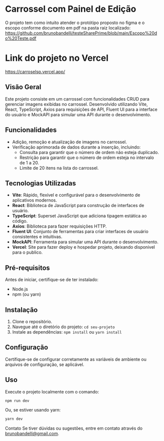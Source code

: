 # Carrossel com Painel de Edição

O projeto tem como intuito atender o protótipo proposto no figma e o escopo conforme documento em pdf na pasta raiz localizado: https://github.com/brunobandelli/testeSharePrime/blob/main/Escopo%20do%20Teste.pdf

# Link do projeto no Vercel
https://carroselsp.vercel.app/

## Visão Geral

Este projeto consiste em um carrossel com funcionalidades CRUD para gerenciar imagens exibidas no carrossel. Desenvolvido utilizando Vite, React, TypeScript, Axios para requisições de API, Fluent UI para a interface do usuário e MockAPI para simular uma API durante o desenvolvimento.

## Funcionalidades

- Adição, remoção e atualização de imagens no carrossel.
- Verificação aprimorada de dados durante a inserção, incluindo:
  - Consulta para garantir que o número de ordem não esteja duplicado.
  - Restrição para garantir que o número de ordem esteja no intervalo de 1 a 20.
  - Limite de 20 itens na lista do carrossel.

## Tecnologias Utilizadas

- **Vite**: Rápido, flexível e configurável para o desenvolvimento de aplicativos modernos.
- **React**: Biblioteca de JavaScript para construção de interfaces de usuário.
- **TypeScript**: Superset JavaScript que adiciona tipagem estática ao código.
- **Axios**: Biblioteca para fazer requisições HTTP.
- **Fluent UI**: Conjunto de ferramentas para criar interfaces de usuário consistentes e intuitivas.
- **MockAPI**: Ferramenta para simular uma API durante o desenvolvimento.
- **Vercel**: Site para fazer deploy e hospedar projeto, deixando disponivel para o publico.

## Pré-requisitos

Antes de iniciar, certifique-se de ter instalado:

- Node.js
- npm (ou yarn)

## Instalação

1. Clone o repositório.
2. Navegue até o diretório do projeto: `cd seu-projeto`
3. Instale as dependências: `npm install` ou `yarn install`

## Configuração

Certifique-se de configurar corretamente as variáveis de ambiente ou arquivos de configuração, se aplicável.

## Uso

Execute o projeto localmente com o comando:

```bash
npm run dev
````
Ou, se estiver usando yarn:

```bash
yarn dev
````

Contato
Se tiver dúvidas ou sugestões, entre em contato através do brunobandelli@gmail.com.
